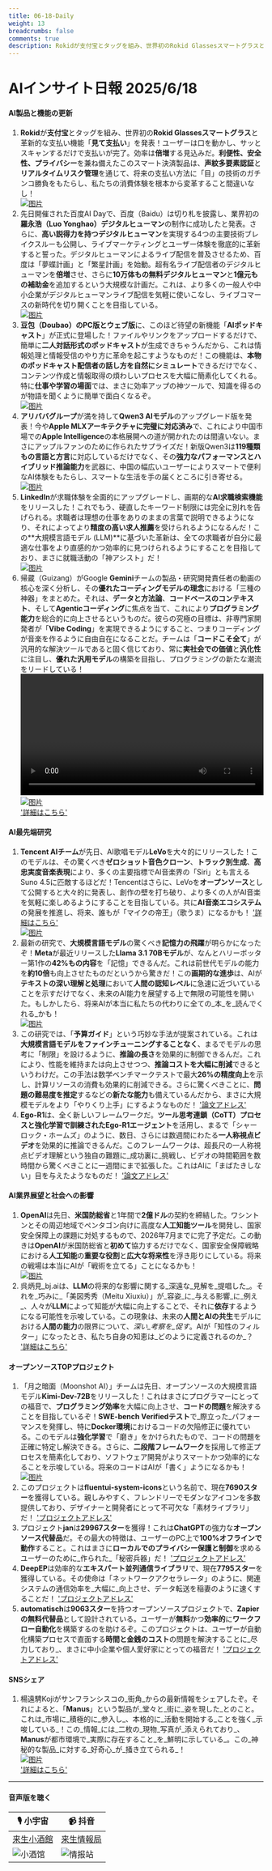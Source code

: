 ```yaml
---
title: 06-18-Daily
weight: 13
breadcrumbs: false
comments: true
description: Rokidが支付宝とタッグを組み、世界初のRokid Glassesスマートグラスと革新的な支払い機能「見て支払い」を発表！ユーザーは口を動かし、サッとスキャンするだけで支払いが完了。効率は倍増する見込みだ。利便性、安全性、プライバシーを兼ね備えたこのスマート決済製品は、声紋多要素認証とリアルタイムリスク管理を通じて、将来の支払い方法に「目」の技術のガチンコ勝負をもたらし、私たちの消費体験を根本から変革すること間違いなし！
---
```

# AIインサイト日報 2025/6/18

#### **AI製品と機能の更新**
1.  **Rokid**が**支付宝**とタッグを組み、世界初の**Rokid Glassesスマートグラス**と革新的な支払い機能「**見て支払い**」を発表！ユーザーは口を動かし、サッとスキャンするだけで支払いが完了。効率は**倍増**する見込みだ。**利便性、安全性、プライバシー**を兼ね備えたこのスマート決済製品は、**声紋多要素認証**と**リアルタイムリスク管理**を通じて、将来の支払い方法に「目」の技術のガチンコ勝負をもたらし、私たちの消費体験を根本から変革すること間違いなし！ <br/> [![图片](https://autoproxy.justlikemaki.vip/?pp=https://pic.chinaz.com/picmap/202005261145133673_9.jpg)](https://autoproxy.justlikemaki.vip/?pp=https://pic.chinaz.com/picmap/202005261145133673_9.jpg) <br/>
2.  先日開催された百度AI Dayで、百度（Baidu）は切り札を披露し、業界初の**羅永浩（Luo Yonghao）デジタルヒューマン**の制作に成功したと発表。さらに、**高い説得力を持つデジタルヒューマン**を実現する4つの主要技術ブレイクスルーも公開し、ライブマーケティングとユーザー体験を徹底的に革新すると誓った。デジタルヒューマンによるライブ配信を普及させるため、百度は「夢蝶計画」と「繁星計画」を始動。超有名ライブ配信者のデジタルヒューマンを**倍増**させ、さらに**10万体もの無料デジタルヒューマン**と**1億元もの補助金**を追加するという大規模な計画だ。これは、より多くの一般人や中小企業がデジタルヒューマンライブ配信を気軽に使いこなし、ライブコマースの新時代を切り開くことを目指している。 <br/> [![图片](https://autoproxy.justlikemaki.vip/?pp=https://pic.chinaz.com/picmap/202308101450093085_0.jpg)](https://autoproxy.justlikemaki.vip/?pp=https://pic.chinaz.com/picmap/202308101450093085_0.jpg) <br/>
3.  **豆包（Doubao）のPC版とウェブ版**に、このほど待望の新機能「**AIポッドキャスト**」が正式に登場した！ファイルやリンクをアップロードするだけで、簡単に**二人対話形式のポッドキャスト**が生成できちゃうんだから、これは情報処理と情報受信のやり方に革命を起こすようなものだ！この機能は、**本物のポッドキャスト配信者の話し方を自然にシミュレート**できるだけでなく、コンテンツ作成と情報取得の煩わしいプロセスを大幅に簡素化してくれる。特に**仕事や学習の場面**では、まさに効率アップの神ツールで、知識を得るのが物語を聞くように簡単で面白くなるぞ。 <br/> [![图片](https://autoproxy.justlikemaki.vip/?pp=https://pic.chinaz.com/2025/0617/6388576568500747561503399.png)](https://autoproxy.justlikemaki.vip/?pp=https://pic.chinaz.com/2025/0617/6388576568500747561503399.png) <br/>
4.  **アリババグループ**が満を持して**Qwen3 AIモデル**のアップグレード版を発表！今や**Apple MLXアーキテクチャに完璧に対応済み**で、これにより中国市場での**Apple Intelligence**の本格展開への道が開かれたのは間違いない。まさにアップルファンのために作られたサプライズだ！新版Qwen3は**119種類もの言語と方言**に対応しているだけでなく、その**強力なパフォーマンスとハイブリッド推論能力**を武器に、中国の幅広いユーザーによりスマートで便利なAI体験をもたらし、スマートな生活を手の届くところに引き寄せる。 <br/> [![图片](https://autoproxy.justlikemaki.vip/?pp=https://pic.chinaz.com/2025/0617/6388574725442146719806256.png)](https://autoproxy.justlikemaki.vip/?pp=https://pic.chinaz.com/2025/0617/6388574725442146719806256.png) <br/>
5.  **LinkedIn**が求職体験を全面的にアップグレードし、画期的な**AI求職検索機能**をリリースした！これでもう、硬直したキーワード制限には完全に別れを告げられる。求職者は理想の仕事をありのままの言葉で説明できるようになり、それによってより**精度の高い求人推薦**を受けられるようになるんだ！この**大規模言語モデル (LLM)**に基づいた革新は、全ての求職者が自分に最適な仕事をより直感的かつ効率的に見つけられるようにすることを目指しており、まさに就職活動の「神アシスト」だ！ <br/> [![图片](https://autoproxy.justlikemaki.vip/?pp=https://pic.chinaz.com/picmap/202305291455510902_2.jpg)](https://autoproxy.justlikemaki.vip/?pp=https://pic.chinaz.com/picmap/202305291455510902_2.jpg) <br/>
6.  帰蔵（Guizang）がGoogle **Gemini**チームの製品・研究開発責任者の動画の核心を深く分析し、その**優れたコーディングモデルの理念**における「三種の神器」をまとめた。それは、**データと方法論**、**コードベースのコンテキスト**、そして**Agenticコーディング**に焦点を当て、これにより**プログラミング能力**を総合的に向上させるというものだ。彼らの究極の目標は、非専門家開発者が「**Vibe Coding**」を実現できるようにすること、つまりコーディングが音楽を作るように自由自在になることだ。チームは「**コードこそ全て**」が汎用的な解決ツールであると固く信じており、常に**実社会での価値**と**汎化性**に注目し、**優れた汎用モデル**の構築を目指し、プログラミングの新たな潮流をリードしている！
    <video src="https://youtu.be/jwbG_m-X-gE?si=u0nz9RxOaUlW_Ab" controls="controls" width="100%"></video>
    <br/> [![图片](https://cdnv2.ruguoapp.com/Ft-r8n03xds6ol7MmcJzdwcp0XsAv3.png)](https://cdnv2.ruguoapp.com/Ft-r8n03xds6ol7MmcJzdwcp0XsAv3.png) <br/> ['詳細はこちら'](https://m.okjike.com/originalPosts/6850ec3d823f9a946aa25c94)

#### **AI最先端研究**
1.  **Tencent AIチーム**が先日、AI歌唱モデル**LeVo**を大々的にリリースした！このモデルは、その驚くべき**ゼロショット音色クローン**、**トラック別生成**、**高忠実度音楽表現**により、多くの主要指標でAI音楽界の「Siri」とも言えるSuno 4.5に匹敵するほどだ！Tencentはさらに、LeVoを**オープンソース**として公開すると大々的に発表し、創作の壁を打ち破り、より多くの人がAI音楽を気軽に楽しめるようにすることを目指している。共に**AI音楽エコシステム**の発展を推進し、将来、誰もが「マイクの帝王」（歌うま）になるかも！ ['詳細はこちら'](https://levo-demo.github.io/) <br/> [![图片](https://autoproxy.justlikemaki.vip/?pp=https://pic.chinaz.com/2025/0617/6388576936088470273755124.png)](https://autoproxy.justlikemaki.vip/?pp=https://pic.chinaz.com/2025/0617/6388576936088470273755124.png) <br/>
2.  最新の研究で、**大規模言語モデル**の驚くべき**記憶力の飛躍**が明らかになったぞ！**Meta**が最近リリースした**Llama 3.1 70Bモデル**が、なんとハリーポッター第1作の**42%もの内容**を「記憶」できるんだ。これは前世代モデルの能力を**約10倍**も向上させたものだというから驚きだ！この**画期的な進歩**は、AIが**テキストの深い理解と処理**において**人間の認知レベル**に急速に近づいていることを示すだけでなく、未来のAI能力を展望する上で無限の可能性を開いた。もしかしたら、将来AIが本当に私たちの代わりに全ての_本_を_読んでくれる_かも！ <br/> [![图片](https://autoproxy.justlikemaki.vip/?pp=https://pic.chinaz.com/picmap/202111072153100579_0.jpg)](https://autoproxy.justlikemaki.vip/?pp=https://pic.chinaz.com/picmap/202111072153100579_0.jpg) <br/>
3.  この研究では、「**予算ガイド**」という巧妙な手法が提案されている。これは**大規模言語モデルをファインチューニングすることなく**、まるでモデルの思考に「制限」を設けるように、**推論の長さ**を効果的に制御できるんだ。これにより、性能を維持または向上させつつ、**推論コストを大幅に削減**できるというわけだ。この手法は数学ベンチマークテストで最大**26%の精度向上**を示し、計算リソースの消費も効果的に削減できる。さらに驚くべきことに、**問題の難易度を推定**するなどの**新たな能力**も備えているんだから、まさに大規模モデルをより「やりくり上手」にするようなものだ！ ['論文アドレス'](https://arxiv.org/abs/2506.13752)
4.  **Ego-R1**は、全く新しいフレームワークだ。**ツール思考連鎖（CoTT）**プロセスと強化学習で訓練された**Ego-R1エージェント**を活用し、まるで「シャーロック・ホームズ」のように、数日、さらには数週間にわたる**一人称視点ビデオ**を効果的に推論できるんだ。このフレームワークは、超長尺の一人称視点ビデオ理解という独自の難題に_成功裏に_挑戦し、ビデオの時間範囲を数時間から驚くべきことに一週間にまで拡張した。これはAIに「まばたきしない」目を与えたようなものだ！ ['論文アドレス'](https://arxiv.org/abs/2506.13654)

#### **AI業界展望と社会への影響**
1.  **OpenAI**は先日、**米国防総省**と1年間で**2億ドル**の契約を締結した。ワシントンとその周辺地域でペンタゴン向けに高度な**人工知能ツール**を開発し、国家安全保障上の課題に対処するもので、2026年7月までに完了予定だ。この動きは**OpenAI**が米国防総省と**初めて**協力するだけでなく、国家安全保障戦略における**人工知能**の**重要な役割**と**広大な将来性**を浮き彫りにしている。将来の戦場は本当にAIが「戦術を立てる」ことになるかも！ <br/> [![图片](https://autoproxy.justlikemaki.vip/?pp=https://pic.chinaz.com/picmap/202505261721026669_0.jpg)](https://autoproxy.justlikemaki.vip/?pp=https://pic.chinaz.com/picmap/202505261721026669_0.jpg) <br/>
2.  呉炳見_bj.aiは、**LLM**の将来的な影響に関する_深遠な_見解を_提唱した_。それを_巧みに_「美図秀秀（Meitu Xiuxiu）」が_容姿_に_与える影響_に_例え_、人々が**LLM**によって知能が大幅に向上することで、それに**依存**するようになる可能性を示唆している。この現象は、未来の**人間とAIの共生**モデルにおける**人間の能力**の限界について、_深い_考察を_促す_。AIが「知性のフィルター」になったとき、私たち自身の知恵は_どのように定義されるのか_？ ['詳細はこちら'](https://m.okjike.com/originalPosts/685105bccdf8310046e89d4c)

#### **オープンソースTOPプロジェクト**
1.  「月之暗面（Moonshot AI）」チームは先日、オープンソースの大規模言語モデル**Kimi-Dev-72B**をリリースした！これはまさにプログラマーにとっての福音で、**プログラミング効率**を大幅に向上させ、**コードの問題**を解決することを目指しているぞ！**SWE-bench Verifiedテスト**で_際立った_パフォーマンスを発揮し、特に**Docker環境**におけるコードの欠陥修正に優れている。このモデルは**強化学習**で「磨き」をかけられたもので、コードの問題を正確に特定し解決できる。さらに、**二段階フレームワーク**を採用して修正プロセスを簡素化しており、ソフトウェア開発がよりスマートかつ効率的になることを示唆している。将来のコードはAIが「書く」ようになるかも！ <br/> [![图片](https://autoproxy.justlikemaki.vip/?pp=https://pic.chinaz.com/picmap/202405240907574564_1.jpg)](https://autoproxy.justlikemaki.vip/?pp=https://pic.chinaz.com/picmap/202405240907574564_1.jpg) <br/>
2.  このプロジェクトは**fluentui-system-icons**という名前で、現在**7690スター**を獲得している。親しみやすく、フレンドリーでモダンなアイコンを多数提供しており、デザイナーと開発者にとって不可欠な「素材ライブラリ」だ！ ['プロジェクトアドレス'](https://github.com/microsoft/fluentui-system-icons)
3.  プロジェクト**jan**は**29967スター**を獲得！これは**ChatGPT**の強力な**オープンソース代替品**だ。その最大の特徴は、ユーザーのPC上で**100%オフラインで動作**すること。これはまさに**ローカルでのプライバシー保護と制御**を求めるユーザーのために_作られた_「秘密兵器」だ！ ['プロジェクトアドレス'](https://github.com/menloresearch/jan)
4.  **DeepEP**は効率的な**エキスパート並列通信ライブラリ**で、現在**7795スター**を獲得している。その使命は「ネットワークアクセラレータ」のように、関連システムの通信効率を_大幅に_向上させ、データ転送を稲妻のように速くすることだ！ ['プロジェクトアドレス'](https://github.com/deepseek-ai/DeepEP)
5.  **automatisch**は**9063スター**を持つオープンソースプロジェクトで、**Zapierの無料代替品**として設計されている。ユーザーが**無料**かつ**効率的**に**ワークフロー自動化**を構築するのを助けるぞ。このプロジェクトは、ユーザーが自動化構築プロセスで直面する**時間と金銭のコスト**の問題を解決することに_尽力しており_、まさに中小企業や個人愛好家にとっての福音だ！ ['プロジェクトアドレス'](https://github.com/automatisch/automatisch)

#### **SNSシェア**
1.  楊遠騁Kojiがサンフランシスコの_街角_からの最新情報をシェアしたぞ。それによると、「**Manus**」という製品が_堂々と_街に_姿を現した_とのこと。これは_市場に_積極的に_参入し_、本格的に_活動を開始する_ことを強く_示唆している_！この_情報_には_二枚の_現物_写真が_添えられており_、**Manus**が都市環境で_実際に存在すること_を_鮮明に示している_。この_神秘的な製品_に対する_好奇心_が_掻き立てられる_！
    <br/> [![图片](https://cdnv2.ruguoapp.com/FnpLiTZTVlHEzpuvrNxJa2xsCMsYv3.jpg)](https://cdnv2.ruguoapp.com/FnpLiTZTVlHEzpuvrNxJa2xsCMsYv3.jpg) <br/> ['詳細はこちら'](https://m.okjike.com/originalPosts/685153bb823f9a946aa99d05)

---

#### **音声版を聴く**

| 🎙️ **小宇宙** | 📹 **抖音** |
| --- | --- |
| [来生小酒館](https://www.xiaoyuzhoufm.com/podcast/683c62b7c1ca9cf575a5030e) | [来生情報局](https://www.douyin.com/user/MS4wLjABAAAAwpwqPQlu38sO38VyWgw9ZjDEnN4bMR5j8x111UxpseHR9DpB6-CveI5KRXOWuFwG)|
| ![小酒馆](https://s1.imagehub.cc/images/2025/06/24/f959f7984e9163fc50d3941d79a7f262.md.png) | ![情报站](https://s1.imagehub.cc/images/2025/06/24/7fc30805eeb831e1e2baa3a240683ca3.md.png) |